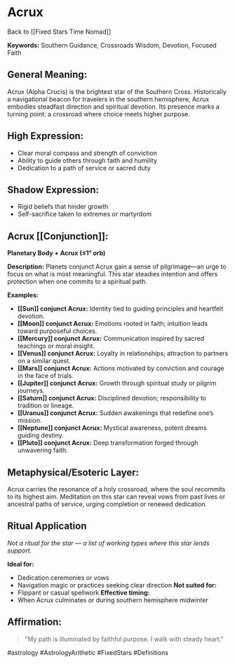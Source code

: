 # Acrux

Back to [[Fixed Stars Time Nomad]]

**Keywords:** Southern Guidance, Crossroads Wisdom, Devotion, Focused Faith

## General Meaning:
Acrux (Alpha Crucis) is the brightest star of the Southern Cross. Historically a navigational beacon for travelers in the southern hemisphere, Acrux embodies steadfast direction and spiritual devotion. Its presence marks a turning point: a crossroad where choice meets higher purpose.

## High Expression:
- Clear moral compass and strength of conviction
- Ability to guide others through faith and humility
- Dedication to a path of service or sacred duty

## Shadow Expression:
- Rigid beliefs that hinder growth
- Self-sacrifice taken to extremes or martyrdom

## Acrux [[Conjunction]]:

**Planetary Body + Acrux (≤1° orb)**

**Description:**
Planets conjunct Acrux gain a sense of pilgrimage—an urge to focus on what is most meaningful. This star steadies intention and offers protection when one commits to a spiritual path.

**Examples:**
- **[[Sun]] conjunct Acrux:** Identity tied to guiding principles and heartfelt devotion.
- **[[Moon]] conjunct Acrux:** Emotions rooted in faith; intuition leads toward purposeful choices.
- **[[Mercury]] conjunct Acrux:** Communication inspired by sacred teachings or moral insight.
- **[[Venus]] conjunct Acrux:** Loyalty in relationships; attraction to partners on a similar quest.
- **[[Mars]] conjunct Acrux:** Actions motivated by conviction and courage in the face of trials.
- **[[Jupiter]] conjunct Acrux:** Growth through spiritual study or pilgrim journeys.
- **[[Saturn]] conjunct Acrux:** Disciplined devotion; responsibility to tradition or lineage.
- **[[Uranus]] conjunct Acrux:** Sudden awakenings that redefine one’s mission.
- **[[Neptune]] conjunct Acrux:** Mystical awareness, potent dreams guiding destiny.
- **[[Pluto]] conjunct Acrux:** Deep transformation forged through unwavering faith.

## Metaphysical/Esoteric Layer:
Acrux carries the resonance of a holy crossroad, where the soul recommits to its highest aim. Meditation on this star can reveal vows from past lives or ancestral paths of service, urging completion or renewed dedication.

## Ritual Application
*Not a ritual for the star — a list of working types where this star lends support.*

**Ideal for:**
- Dedication ceremonies or vows
- Navigation magic or practices seeking clear direction
**Not suited for:**
- Flippant or casual spellwork
**Effective timing:**
- When Acrux culminates or during southern hemisphere midwinter

## Affirmation:

> "My path is illuminated by faithful purpose. I walk with steady heart."

#astrology #AstrologyArithetic #FixedStars #Definitions
